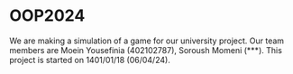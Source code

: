 # OOP2024
We are making a simulation of a game for our university project. Our team members are Moein Yousefinia (402102787), Soroush Momeni (***). This project is started on 1401/01/18 (06/04/24).
